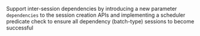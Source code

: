 Support inter-session dependencies by introducing a new parameter `dependencies` to the session creation APIs and implementing a scheduler predicate check to ensure all dependency (batch-type) sessions to become successful

